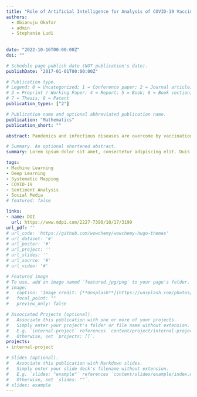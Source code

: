 ```yaml
---
title: "Role of Artificial Intelligence for Analysis of COVID-19 Vaccination-Related Tweets: Opportunities, Challenges, and Future Trends"
authors:
  - Obianuju Okafor
  - admin
  - Stephanie Ludi
 
  
date: "2022-10-16T00:00:00Z"
doi: ""

# Schedule page publish date (NOT publication's date).
publishDate: "2017-01-01T00:00:00Z"

# Publication type.
# Legend: 0 = Uncategorized; 1 = Conference paper; 2 = Journal article;
# 3 = Preprint / Working Paper; 4 = Report; 5 = Book; 6 = Book section;
# 7 = Thesis; 8 = Patent
publication_types: ["2"]

# Publication name and optional abbreviated publication name.
publication: "Mathematics"
publication_short: ""

abstract: Pandemics and infectious diseases are overcome by vaccination, which serves as a preventative measure. Nevertheless, vaccines also raise public concerns; public apprehension and doubts challenge the acceptance of new vaccines. COVID-19 vaccines received a similarly hostile reaction from the public. In addition, misinformation from social media, contradictory comments from medical experts, and reports of worse reactions led to negative COVID-19 vaccine perceptions. Many researchers analyzed people’s varying sentiments regarding the COVID-19 vaccine using artificial intelligence (AI) approaches. This study is the first attempt to review the role of AI approaches in COVID-19 vaccination-related sentiment analysis. For this purpose, insights from publications are gathered that analyze the (a) approaches used to develop sentiment analysis tools, (b) major sources of data, (c) available data sources, and (d) the public perception of COVID-19 vaccine. Analysis suggests that public perception-related COVID-19 tweets are predominantly analyzed using TextBlob. Moreover, to a large extent, researchers have employed the Latent Dirichlet Allocation model for topic modeling of Twitter data. Another pertinent discovery made in our study is the variation in people’s sentiments regarding the COVID-19 vaccine across different regions. We anticipate that our systematic review will serve as an all-in-one source for the research community in determining the right technique and data source for their requirements. Our findings also provide insight into the research community to assist them in their future work in the current domain.

# Summary. An optional shortened abstract.
summary: Lorem ipsum dolor sit amet, consectetur adipiscing elit. Duis posuere tellus ac convallis placerat. Proin tincidunt magna sed ex sollicitudin condimentum.

tags:
- Machine Learning
- Deep Learning
- Systematic Mapping
- COVID-19
- Sentiment Analysis
- Social Media
# featured: false

links:
- name: DOI
  url: https://www.mdpi.com/2227-7390/10/17/3199
url_pdf: ''
# url_code: 'https://github.com/wowchemy/wowchemy-hugo-themes'
# url_dataset: '#'
# url_poster: '#'
# url_project: ''
# url_slides: ''
# url_source: '#'
# url_video: '#'

# Featured image
# To use, add an image named `featured.jpg/png` to your page's folder. 
# image:
#   caption: 'Image credit: [**Unsplash**](https://unsplash.com/photos/s9CC2SKySJM)'
#   focal_point: ""
#   preview_only: false

# Associated Projects (optional).
#   Associate this publication with one or more of your projects.
#   Simply enter your project's folder or file name without extension.
#   E.g. `internal-project` references `content/project/internal-project/index.md`.
#   Otherwise, set `projects: []`.
projects:
- internal-project

# Slides (optional).
#   Associate this publication with Markdown slides.
#   Simply enter your slide deck's filename without extension.
#   E.g. `slides: "example"` references `content/slides/example/index.md`.
#   Otherwise, set `slides: ""`.
# slides: example
---
```


<!-- {{% callout note %}}
Create your slides in Markdown - click the *Slides* button to check out the example.
{{% /callout %}}

Supplementary notes can be added here, including [code, math, and images](https://wowchemy.com/docs/writing-markdown-latex/). -->
